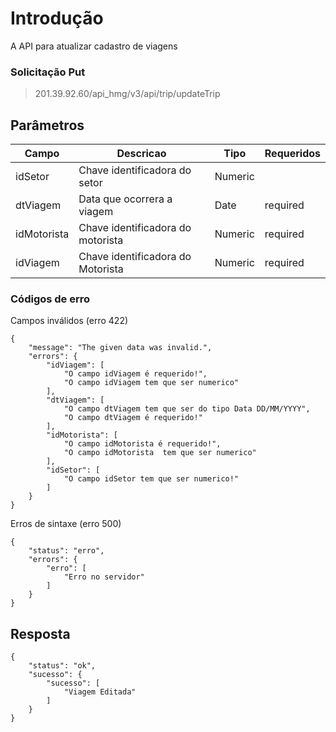 
# Introdução
A API para atualizar cadastro de viagens


### Solicitação Put
> 201.39.92.60/api_hmg/v3/api/trip/updateTrip



## Parâmetros
|Campo                    |Descricao| Tipo|  Requeridos            
|----------------|----------------|----------------|----------------|
|idSetor|Chave identificadora do setor|Numeric|
|dtViagem|Data que ocorrera a viagem|Date|required
|idMotorista|Chave identificadora do motorista|Numeric|required
|idViagem|Chave identificadora do Motorista|Numeric|required


### Códigos de erro 

Campos inválidos (erro 422)
```JS
{
    "message": "The given data was invalid.",
    "errors": {
	    "idViagem": [
            "O campo idViagem é requerido!",
            "O campo idViagem tem que ser numerico"
        ],
        "dtViagem": [
            "O campo dtViagem tem que ser do tipo Data DD/MM/YYYY",
            "O campo dtViagem é requerido!"
        ],
        "idMotorista": [
            "O campo idMotorista é requerido!",
            "O campo idMotorista  tem que ser numerico"
        ],
        "idSetor": [
            "O campo idSetor tem que ser numerico!"
        ]
    }
}
```


Erros de sintaxe (erro 500)
```JS
{
    "status": "erro",
    "errors": {
        "erro": [
            "Erro no servidor"
        ]
    }
}
```

## Resposta

```JS
{
    "status": "ok",
    "sucesso": {
        "sucesso": [
            "Viagem Editada"
        ]
    }
}
```
